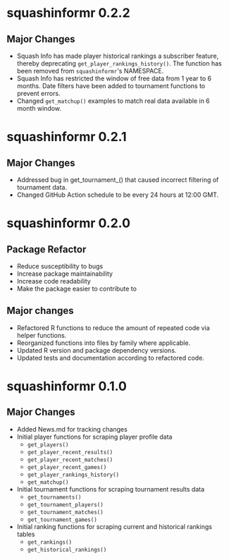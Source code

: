 # squashinformr 0.2.2

## Major Changes

- Squash Info has made player historical rankings a subscriber feature, thereby deprecating `get_player_rankings_history()`. The function has been removed from `squashinformr`'s NAMESPACE.
- Squash Info has restricted the window of free data from 1 year to 6 months. Date filters have been added to tournament functions to prevent errors.
- Changed `get_matchup()` examples to match real data available in 6 month window.


# squashinformr 0.2.1

## Major Changes

- Addressed bug in get_tournament_() that caused incorrect filtering of tournament data.
- Changed GitHub Action schedule to be every 24 hours at 12:00 GMT.


# squashinformr 0.2.0

## Package Refactor

- Reduce susceptibility to bugs
- Increase package maintainability
- Increase code readability
- Make the package easier to contribute to

## Major changes

- Refactored R functions to reduce the amount of repeated code via helper functions.
- Reorganized functions into files by family where applicable.
- Updated R version and package dependency versions.
- Updated tests and documentation according to refactored code.



# squashinformr 0.1.0

## Major Changes

- Added News.md for tracking changes
- Initial player functions for scraping player profile data
  - `get_players()`
  - `get_player_recent_results()`
  - `get_player_recent_matches()`
  - `get_player_recent_games()`
  - `get_player_rankings_history()`
  - `get_matchup()`
- Initial tournament functions for scraping tournament results data
  - `get_tournaments()`
  - `get_tournament_players()`
  - `get_tournament_matches()`
  - `get_tournament_games()`
- Initial ranking functions for scraping current and historical rankings tables
  - `get_rankings()`
  - `get_historical_rankings()`
